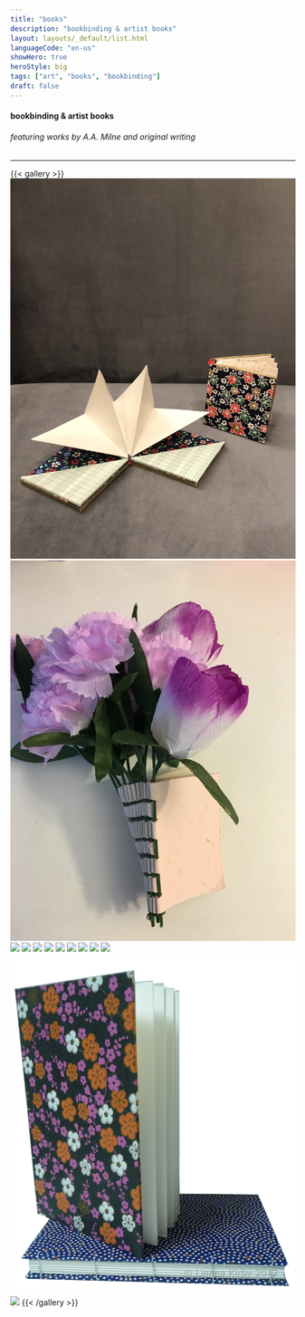 ```yaml
---
title: "books"
description: "bookbinding & artist books"
layout: layouts/_default/list.html
languageCode: "en-us"
showHero: true
heroStyle: big
tags: ["art", "books", "bookbinding"]
draft: false
---
```

#### bookbinding & artist books
###### featuring works by A.A. Milne and original writing 
---

{{< gallery >}}
  <img src="gallery/2018origamibook.jpg" class="grid-w50 md:grid-w33 xl:grid-w25" />
  <img src="gallery/2016pianohingeflowerbook.JPG" class="grid-w50 md:grid-w33 xl:grid-w25" />
  <img src="gallery/2016historyofhysteria.png" class="grid-w50 md:grid-w33 xl:grid-w25" />
  <img src="gallery/2016anosmia.jpg" class="grid-w50 md:grid-w33 xl:grid-w25" />
  <img src="gallery/2014AdamBook.jpg" class="grid-w50 md:grid-w33 xl:grid-w25" />
  <img src="gallery/2013SecretBelgianBinding.jpg" class="grid-w50 md:grid-w33 xl:grid-w25" />
  <img src="gallery/2013AustinsTravelJournal.jpg" class="grid-w50 md:grid-w33 xl:grid-w25" />
  <img src="gallery/2012unjeu.jpg" class="grid-w50 md:grid-w33 xl:grid-w25" />
  <img src="gallery/2012StoryBook.jpg" class="grid-w50 md:grid-w33 xl:grid-w25" />
  <img src="gallery/2012KingsBreakfast.jpg" class="grid-w50 md:grid-w33 xl:grid-w25" />
  <img src="gallery/2012JapaneseStabBinding.jpg" class="grid-w50 md:grid-w33 xl:grid-w25" />
  <img src="gallery/2012coptic.jpg" class="grid-w50 md:grid-w33 xl:grid-w25" />
  <img src="gallery/2012Accordian_Fold_Book.jpg" class="grid-w50 md:grid-w33 xl:grid-w25" />
{{< /gallery >}}
